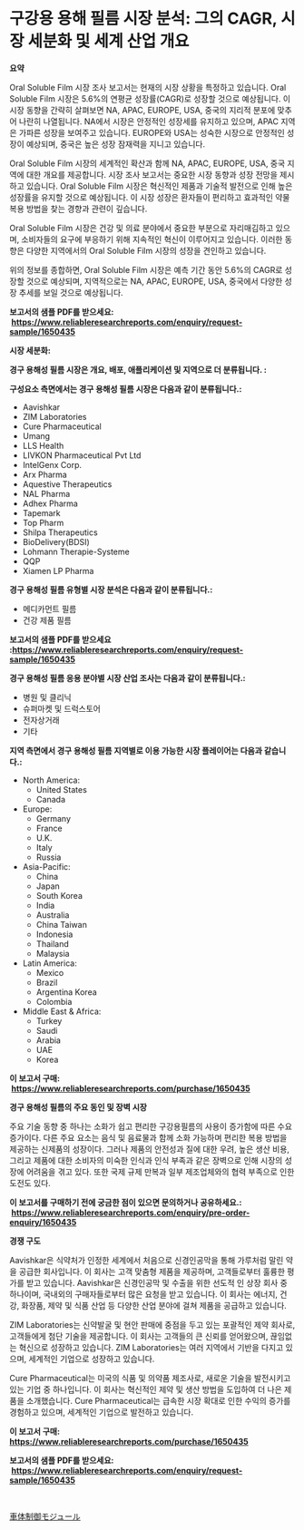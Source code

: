 <p><h1>구강용 용해 필름 시장 분석: 그의 CAGR, 시장 세분화 및 세계 산업 개요</h1></p><p><strong>요약</strong></p>
<p><p>Oral Soluble Film 시장 조사 보고서는 현재의 시장 상황을 특정하고 있습니다. Oral Soluble Film 시장은 5.6%의 연평균 성장률(CAGR)로 성장할 것으로 예상됩니다. 이 시장 동향을 간략히 살펴보면 NA, APAC, EUROPE, USA, 중국의 지리적 분포에 맞추어 나란히 나열됩니다. NA에서 시장은 안정적인 성장세를 유지하고 있으며, APAC 지역은 가파른 성장을 보여주고 있습니다. EUROPE와 USA는 성숙한 시장으로 안정적인 성장이 예상되며, 중국은 높은 성장 잠재력을 지니고 있습니다.</p><p>Oral Soluble Film 시장의 세계적인 확산과 함께 NA, APAC, EUROPE, USA, 중국 지역에 대한 개요를 제공합니다. 시장 조사 보고서는 중요한 시장 동향과 성장 전망을 제시하고 있습니다. Oral Soluble Film 시장은 혁신적인 제품과 기술적 발전으로 인해 높은 성장률을 유지할 것으로 예상됩니다. 이 시장 성장은 환자들이 편리하고 효과적인 약물 복용 방법을 찾는 경향과 관련이 깊습니다.</p><p>Oral Soluble Film 시장은 건강 및 의료 분야에서 중요한 부분으로 자리매김하고 있으며, 소비자들의 요구에 부응하기 위해 지속적인 혁신이 이루어지고 있습니다. 이러한 동향은 다양한 지역에서의 Oral Soluble Film 시장의 성장을 견인하고 있습니다.</p><p>위의 정보를 종합하면, Oral Soluble Film 시장은 예측 기간 동안 5.6%의 CAGR로 성장할 것으로 예상되며, 지역적으로는 NA, APAC, EUROPE, USA, 중국에서 다양한 성장 추세를 보일 것으로 예상됩니다.</p></p>
<p><strong>보고서의 샘플 PDF를 받으세요: &nbsp;<a href="https://www.reliableresearchreports.com/enquiry/request-sample/1650435">https://www.reliableresearchreports.com/enquiry/request-sample/1650435</a></strong></p>
<p><strong>시장 세분화:</strong></p>
<p><strong> 경구 용해성 필름 시장은 개요, 배포, 애플리케이션 및 지역으로 더 분류됩니다. :</strong></p>
<p><strong>구성요소 측면에서는 경구 용해성 필름 시장은 다음과 같이 분류됩니다.:</strong></p>
<p><ul><li>Aavishkar</li><li>ZIM Laboratories</li><li>Cure Pharmaceutical</li><li>Umang</li><li>LLS Health</li><li>LIVKON Pharmaceutical Pvt Ltd</li><li>IntelGenx Corp.</li><li>Arx Pharma</li><li>Aquestive Therapeutics</li><li>NAL Pharma</li><li>Adhex Pharma</li><li>Tapemark</li><li>Top Pharm</li><li>Shilpa Therapeutics</li><li>BioDelivery(BDSI)</li><li>Lohmann Therapie-Systeme</li><li>QQP</li><li>Xiamen LP Pharma</li></ul></p>
<p><strong> 경구 용해성 필름 유형별 시장 분석은 다음과 같이 분류됩니다.:</strong></p>
<p><ul><li>메디카먼트 필름</li><li>건강 제품 필름</li></ul></p>
<p><strong>보고서의 샘플 PDF를 받으세요 :<a href="https://www.reliableresearchreports.com/enquiry/request-sample/1650435">https://www.reliableresearchreports.com/enquiry/request-sample/1650435</a></strong></p>
<p><strong> 경구 용해성 필름 응용 분야별 시장 산업 조사는 다음과 같이 분류됩니다.:</strong></p>
<p><ul><li>병원 및 클리닉</li><li>슈퍼마켓 및 드럭스토어</li><li>전자상거래</li><li>기타</li></ul></p>
<p><strong>지역 측면에서 경구 용해성 필름 지역별로 이용 가능한 시장 플레이어는 다음과 같습니다.:</strong></p>
<p><ul>
    <li>
        North America:
        <ul>
            <li>United States</li>
            <li>Canada</li>
        </ul>
    </li>
    <li>
        Europe:
        <ul>
            <li>Germany</li>
            <li>France</li>
            <li>U.K.</li>
            <li>Italy</li>
            <li>Russia</li>
        </ul>
    </li>
    <li>
        Asia-Pacific:
        <ul>
            <li>China</li>
            <li>Japan</li>
            <li>South Korea</li>
            <li>India</li>
            <li>Australia</li>
            <li>China Taiwan</li>
            <li>Indonesia</li>
            <li>Thailand</li>
            <li>Malaysia</li>
        </ul>
    </li>
    <li>
        Latin America:
        <ul>
            <li>Mexico</li>
            <li>Brazil</li>
            <li>Argentina Korea</li>
            <li>Colombia</li>
        </ul>
    </li>
    <li>
        Middle East & Africa:
        <ul>
            <li>Turkey</li>
            <li>Saudi</li>
            <li>Arabia</li>
            <li>UAE</li>
            <li>Korea</li>
        </ul>
    </li>
    </ul></p>
<p><strong>이 보고서 구매: &nbsp;<a href="https://www.reliableresearchreports.com/purchase/1650435">https://www.reliableresearchreports.com/purchase/1650435</a></strong></p>
<p><strong>경구 용해성 필름의 주요 동인 및 장벽 시장</strong></p>
<p><p>주요 기술 동향 중 하나는 소화가 쉽고 편리한 구강용필름의 사용이 증가함에 따른 수요 증가이다. 다른 주요 요소는 음식 및 음료물과 함께 소화 가능하며 편리한 복용 방법을 제공하는 신제품의 성장이다. 그러나 제품의 안전성과 질에 대한 우려, 높은 생산 비용, 그리고 제품에 대한 소비자의 미숙한 인식과 인식 부족과 같은 장벽으로 인해 시장의 성장에 어려움을 겪고 있다. 또한 국제 규제 만복과 일부 제조업체와의 협력 부족으로 인한 도전도 있다.</p></p>
<p><strong>이 보고서를 구매하기 전에 궁금한 점이 있으면 문의하거나 공유하세요.: &nbsp;<a href="https://www.reliableresearchreports.com/enquiry/pre-order-enquiry/1650435">https://www.reliableresearchreports.com/enquiry/pre-order-enquiry/1650435</a></strong></p>
<p><strong>경쟁 구도</strong></p>
<p><p>Aavishkar은 식약처가 인정한 세계에서 처음으로 신경인공막을 통해 가루처럼 말린 약을 공급한 회사입니다. 이 회사는 고객 맞춤형 제품을 제공하며, 고객들로부터 훌륭한 평가를 받고 있습니다. Aavishkar은 신경인공막 및 수출을 위한 선도적 인 상장 회사 중 하나이며, 국내외의 구매자들로부터 많은 요청을 받고 있습니다. 이 회사는 에너지, 건강, 화장품, 제약 및 식품 산업 등 다양한 산업 분야에 걸쳐 제품을 공급하고 있습니다.</p><p>ZIM Laboratories는 신약발굴 및 현안 판매에 중점을 두고 있는 포괄적인 제약 회사로, 고객들에게 첨단 기술을 제공합니다. 이 회사는 고객들의 큰 신뢰를 얻어왔으며, 끊임없는 혁신으로 성장하고 있습니다. ZIM Laboratories는 여러 지역에서 기반을 다지고 있으며, 세계적인 기업으로 성장하고 있습니다.</p><p>Cure Pharmaceutical는 미국의 식품 및 의약품 제조사로, 새로운 기술을 발전시키고 있는 기업 중 하나입니다. 이 회사는 혁신적인 제약 및 생산 방법을 도입하여 더 나은 제품을 소개했습니다. Cure Pharmaceutical는 급속한 시장 확대로 인한 수익의 증가를 경험하고 있으며, 세계적인 기업으로 발전하고 있습니다.</p></p>
<p><strong>이 보고서 구매: &nbsp; <a href="https://www.reliableresearchreports.com/purchase/1650435">https://www.reliableresearchreports.com/purchase/1650435</a></strong></p>
<p><strong>보고서의 샘플 PDF를 받으세요: &nbsp;<a href="https://www.reliableresearchreports.com/enquiry/request-sample/1650435">https://www.reliableresearchreports.com/enquiry/request-sample/1650435</a></strong><strong></strong></p>
<p>&nbsp;</p>
<p><p><a href="https://github.com/one-cool-chick/Market-Research-Report-List-1/blob/main/246638311011.md">車体制御モジュール</a></p></p>